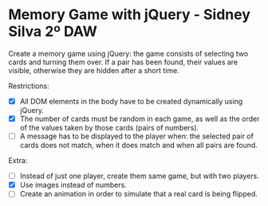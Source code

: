 # Memory Game with jQuery - Sidney Silva 2º DAW

Create a memory game using jQuery: the game consists of selecting two cards
and turning them over. If a pair has been found, their values are visible, otherwise
they are hidden after a short time.

Restrictions:
- [x] All DOM elements in the body have to be created dynamically using jQuery.
- [x] The number of cards must be random in each game, as well as the order of
the values taken by those cards (pairs of numbers).
- [ ] A message has to be displayed to the player when: the selected pair of cards
does not match, when it does match and when all pairs are found.

Extra:
- [ ] Instead of just one player, create them same game, but with two players.
- [x] Use images instead of numbers.
- [ ] Create an animation in order to simulate that a real card is being flipped.